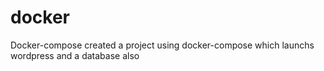 # docker
Docker-compose
created a project using docker-compose which launchs wordpress and a database also
